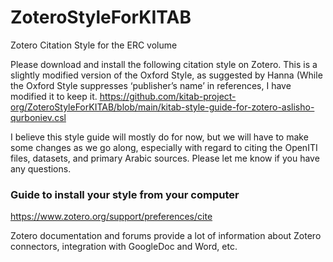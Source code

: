 # ZoteroStyleForKITAB
Zotero Citation Style for the ERC volume


Please download and install the following citation style on Zotero. This is a slightly modified version of the Oxford Style, as suggested by Hanna (While the Oxford Style suppresses ‘publisher’s name’ in references, I have modified it to keep it. 
https://github.com/kitab-project-org/ZoteroStyleForKITAB/blob/main/kitab-style-guide-for-zotero-aslisho-qurboniev.csl 

I believe this style guide will mostly do for now, but we will have to make some changes as we go along, especially with regard to citing the OpenITI files, datasets, and primary Arabic sources. Please let me know if you have any questions.

### Guide to install your style from your computer

https://www.zotero.org/support/preferences/cite 

Zotero documentation and forums provide a lot of information about Zotero connectors, integration with GoogleDoc and Word, etc.
